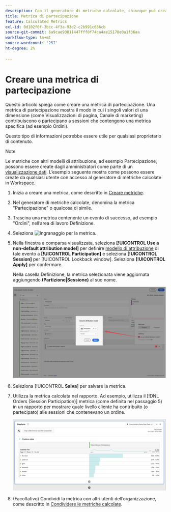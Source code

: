 ```yaml
---
description: Con il generatore di metriche calcolate, chiunque può creare una metrica di partecipazione.
title: Metrica di partecipazione
feature: Calculated Metrics
exl-id: 0d102f0f-3bcc-4f3a-93d2-c2b991c636cb
source-git-commit: 6a9cae93011447fff0f74ca4ae15178e0a1f36aa
workflow-type: tm+mt
source-wordcount: '257'
ht-degree: 2%

---
```


# Creare una metrica di partecipazione

Questo articolo spiega come creare una metrica di partecipazione. Una metrica di partecipazione mostra il modo in cui i singoli valori di una dimensione (come Visualizzazioni di pagina, Canale di marketing) contribuiscono o partecipano a sessioni che contengono una metrica specifica (ad esempio Ordini).

Questo tipo di informazioni potrebbe essere utile per qualsiasi proprietario di contenuto.

>[!NOTE]
>
>Le metriche con altri modelli di attribuzione, ad esempio Partecipazione, possono essere create dagli amministratori come parte di un [visualizzazione dati](https://experienceleague.adobe.com/docs/analytics-platform/using/cja-dataviews/data-views.html?lang=it). L’esempio seguente mostra come possono essere create da qualsiasi utente con accesso al generatore di metriche calcolate in Workspace.


1. Inizia a creare una metrica, come descritto in [Creare metriche](/help/components/calc-metrics/cm-workflow/cm-build-metrics.md).
1. Nel generatore di metriche calcolate, denomina la metrica &quot;Partecipazione&quot; o qualcosa di simile.
1. Trascina una metrica contenente un evento di successo, ad esempio &quot;Ordini&quot;, nell’area di lavoro Definizione.
1. Seleziona ![Ingranaggio](https://spectrum.adobe.com/static/icons/workflow_18/Smock_Settings_18_N.svg) per la metrica.
1. Nella finestra a comparsa visualizzata, seleziona **[!UICONTROL Use a non-default attribution model]** per definire [modello di attribuzione](/help/components/calc-metrics/cm-workflow/m-metric-type-alloc.md) di tale evento a **[!UICONTROL Participation]** e seleziona **[!UICONTROL Session]** per [!UICONTROL Lookback window]. Seleziona **[!UICONTROL Apply]** per confermare.

   Nella casella Definizione, la metrica selezionata viene aggiornata aggiungendo  **(Partizione|Sessione)** al suo nome.

   ![](assets/participation-setup.png)



1. Seleziona [!UICONTROL **Salva**] per salvare la metrica.
1. Utilizza la metrica calcolata nel rapporto. Ad esempio, utilizza il [!DNL Orders (Session Participation)] metrica (come definita nel passaggio 5) in un rapporto per mostrare quale livello cliente ha contribuito (o partecipato) alle sessioni che contenevano un ordine.

   ![](assets/participation-pages-customer-tier.png)

1. (Facoltativo) Condividi la metrica con altri utenti dell’organizzazione, come descritto in [Condividere le metriche calcolate](/help/components/calc-metrics/cm-workflow/cm-sharing.md).
